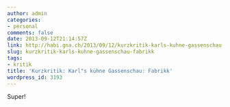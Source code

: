 ```yaml
---
author: admin
categories:
- personal
comments: false
date: 2013-09-12T21:14:57Z
link: http://habi.gna.ch/2013/09/12/kurzkritik-karls-kuhne-gassenschau-fabrikk/
slug: kurzkritik-karls-kuhne-gassenschau-fabrikk
tags:
- kritik
title: 'Kurzkritik: Karl"s kühne Gassenschau: Fabrikk'
wordpress_id: 3193
---
```


Super!
